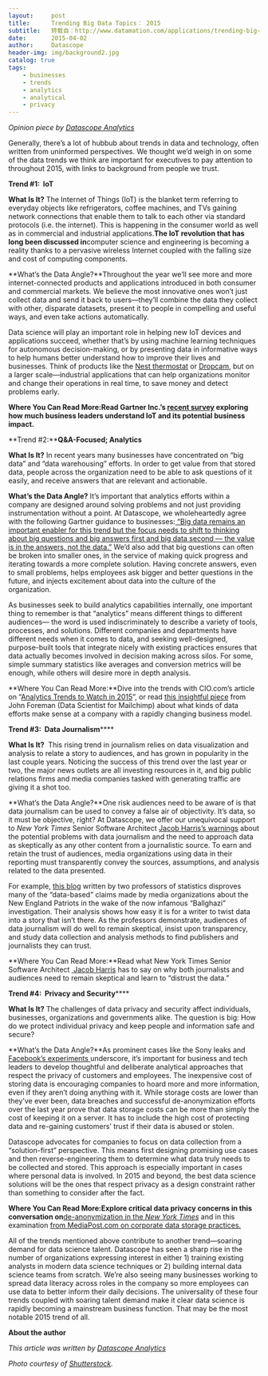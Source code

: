 ```yaml
---
layout:     post
title:      Trending Big Data Topics： 2015
subtitle:   转载自：http://www.datamation.com/applications/trending-big-data-topics-2015.html
date:       2015-04-02
author:     Datascope
header-img: img/background2.jpg
catalog: true
tags:
    - businesses
    - trends
    - analytics
    - analytical
    - privacy
---
```


*Opinion piece by [Datascope Analytics ](http://datascopeanalytics.com/.)*


Generally, there’s a lot of hubbub about trends in data and technology, often written from uninformed perspectives. We thought we’d weigh in on some of the data trends we think are important for executives to pay attention to throughout 2015, with links to background from people we trust.

**Trend #1:  IoT**





**What Is It?** The Internet of Things (IoT) is the blanket term referring to everyday objects like refrigerators, coffee machines, and TVs gaining network connections that enable them to talk to each other via standard protocols (i.e. the internet). This is happening in the consumer world as well as in commercial and industrial applications.****The IoT revolution that has long been discussed in****computer science and engineering is becoming a reality thanks to a pervasive wireless Internet coupled with the falling size and cost of computing components.

**What’s the Data Angle?**Throughout the year we’ll see more and more internet-connected products and applications introduced in both consumer and commercial markets. We believe the most innovative ones won’t just collect data and send it back to users—they’ll combine the data they collect with other, disparate datasets, present it to people in compelling and useful ways, and even take actions automatically.

Data science will play an important role in helping new IoT devices and applications succeed, whether that’s by using machine learning techniques for autonomous decision-making, or by presenting data in informative ways to help humans better understand how to improve their lives and businesses. Think of products like the [Nest thermostat](https://nest.com/support/article/Explaining-Nest-thermostat-numbers) or [Dropcam](https://www.dropcam.com/), but on a larger scale—industrial applications that can help organizations monitor and change their operations in real time, to save money and detect problems early.

**Where You Can Read More:**Read Gartner Inc.’s [recent survey](http://www.firstpost.com/business/senior-execs-poor-understanding-iot-gartner-survey-2080971.html) exploring how much business leaders understand IoT and its potential business impact**.**

**Trend #2:****Q&A-Focused; Analytics**

**What Is It?** In recent years many businesses have concentrated on “big data” and “data warehousing” efforts. In order to get value from that stored data, people across the organization need to be able to ask questions of it easily, and receive answers that are relevant and actionable.

**What’s the Data Angle?** It’s important that analytics efforts within a company are designed around solving problems and not just providing instrumentation without a point. At Datascope, we wholeheartedly agree with the following Gartner guidance to businesses:[ “Big data remains an important enabler for this trend but the focus needs to shift to thinking about big questions and big answers first and big data second — the value is in the answers, not the data.”](http://www.gartner.com/newsroom/id/2867917) We’d also add that big questions can often be broken into smaller ones, in the service of making quick progress and iterating towards a more complete solution. Having concrete answers, even to small problems, helps employees ask bigger and better questions in the future, and injects excitement about data into the culture of the organization.

As businesses seek to build analytics capabilities internally, one important thing to remember is that “analytics” means different things to different audiences— the word is used indiscriminately to describe a variety of tools, processes, and solutions. Different companies and departments have different needs when it comes to data, and seeking well-designed, purpose-built tools that integrate nicely with existing practices ensures that data actually becomes involved in decision making across silos. For some, simple summary statistics like averages and conversion metrics will be enough, while others will desire more in depth analysis.

**Where You Can Read More:**Dive into the trends with CIO.com’s article on “[Analytics Trends to Watch in 2015](http://www.cio.com/article/2881201/data-analytics/8-analytics-trends-to-watch-in-2015.html)”, or read [this insightful piece](http://www.john-foreman.com/blog/surviving-data-science-at-the-speed-of-hype?utm_content=buffer814b0&utm_medium=social&utm_source=twitter.com&utm_campaign=buffer) from John Foreman (Data Scientist for Mailchimp) about what kinds of data efforts make sense at a company with a rapidly changing business model.

**Trend #3:  Data Journalism******

**What Is It?**  This rising trend in journalism relies on data visualization and analysis to relate a story to audiences, and has grown in popularity in the last couple years. Noticing the success of this trend over the last year or two, the major news outlets are all investing resources in it, and big public relations firms and media companies tasked with generating traffic are giving it a shot too.

**What’s the Data Angle?**One risk audiences need to be aware of is that data journalism can be used to convey a false air of objectivity. It’s data, so it must be objective, right? At Datascope, we offer our unequivocal support to *New York Times* Senior Software Architect [Jacob Harris’s warnings](https://source.opennews.org/en-US/learning/distrust-your-data) about the potential problems with data journalism and the need to approach data as skeptically as any other content from a journalistic source. To earn and retain the trust of audiences, media organizations using data in their reporting must transparently convey the sources, assumptions, and analysis related to the data presented.

For example, [this blog](http://regressing.deadspin.com/why-those-statistics-about-the-patriots-fumbles-are-mos-1681805710?utm_content=buffer9e415&utm_medium=social&utm_source=twitter.com&utm_campaign=buffer) written by two professors of statistics disproves many of the “data-based” claims made by media organizations about the New England Patriots in the wake of the now infamous “Ballghazi” investigation. Their analysis shows how easy it is for a writer to twist data into a story that isn’t there. As the professors demonstrate, audiences of data journalism will do well to remain skeptical, insist upon transparency, and study data collection and analysis methods to find publishers and journalists they can trust.

**Where You Can Read More:**Read what New York Times Senior Software Architect [ Jacob Harris](https://source.opennews.org/en-US/learning/distrust-your-data) has to say on why both journalists and audiences need to remain skeptical and learn to “distrust the data.”

**Trend #4:  Privacy and Security******

**What Is It?** The challenges of data privacy and security affect individuals, businesses, organizations and governments alike. The question is big: How do we protect individual privacy and keep people and information safe and secure?

**What’s the Data Angle?**As prominent cases like the Sony leaks and [Facebook’s experiments ](http://www.theatlantic.com/technology/archive/2014/06/everything-we-know-about-facebooks-secret-mood-manipulation-experiment/373648)underscore, it’s important for business and tech leaders to develop thoughtful and deliberate analytical approaches that respect the privacy of customers and employees. The inexpensive cost of storing data is encouraging companies to hoard more and more information, even if they aren’t doing anything with it. While storage costs are lower than they’ve ever been, data breaches and successful de-anonymization efforts over the last year prove that data storage costs can be more than simply the cost of keeping it on a server. It has to include the high cost of protecting data and re-gaining customers’ trust if their data is abused or stolen.

Datascope advocates for companies to focus on data collection from a “solution-first” perspective. This means first designing promising use cases and then reverse-engineering them to determine what data truly needs to be collected and stored. This approach is especially important in cases where personal data is involved. In 2015 and beyond, the best data science solutions will be the ones that respect privacy as a design constraint rather than something to consider after the fact.

**Where You Can Read More:**Explore critical data privacy concerns in this conversation on****[de-anonymization in the *New York Times*](http://bits.blogs.nytimes.com/2015/01/29/with-a-few-bits-of-data-researchers-identify-anonymous-people?_r=1) and in this examination [from MediaPost.com on corporate data storage practices.](http://www.mediapost.com/publications/article/196486/netflix-finalizes-9-million-privacy-settlement.html) 

All of the trends mentioned above contribute to another trend—soaring demand for data science talent. Datascope has seen a sharp rise in the number of organizations expressing interest in either 1) training existing analysts in modern data science techniques or 2) building internal data science teams from scratch. We’re also seeing many businesses working to spread data literacy across roles in the company so more employees can use data to better inform their daily decisions. The universality of these four trends coupled with soaring talent demand make it clear data science is rapidly becoming a mainstream business function. That may be the most notable 2015 trend of all.

**About the author**

*This article was written by [Datascope Analytics ](http://datascopeanalytics.com/.)*

*Photo courtesy of [Shutterstock](http://www.shutterstock.com/pic-151466624/stock-photo-big-data-concept-in-word-tag-cloud-on-black-background.html).*
